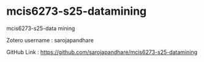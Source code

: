 # mcis6273-s25-datamining
mcis6273-s25-data mining

Zotero username : sarojapandhare

GitHub Link : https://github.com/sarojapandhare/mcis6273-s25-datamining
